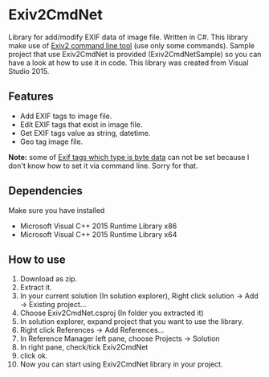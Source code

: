 # Exiv2CmdNet
Library for add/modify EXIF data of image file. Written in C#. This library make use of [Exiv2 command line tool]( http://www.exiv2.org/) 
(use only some commands). Sample project that use Exiv2CmdNet is provided (Exiv2CmdNetSample) so you can have a look at how to use it in code.
This library was created from Visual Studio 2015.

## Features
- Add EXIF tags to image file.
- Edit EXIF tags that exist in image file.
- Get EXIF tags value as string, datetime.
- Geo tag image file.

**Note:** some of [Exif tags which type is byte data](http://www.exiv2.org/tags.html) can not be set 
because I don't know how to set it via command line. Sorry for that. 

## Dependencies
Make sure you have installed
- Microsoft Visual C++ 2015 Runtime Library x86
- Microsoft Visual C++ 2015 Runtime Library x64

## How to use
1. Download as zip.
1. Extract it.
1. In your current solution (In solution explorer), Right click solution -> Add -> Existing project...
1. Choose Exiv2CmdNet.csproj (In folder you extracted it)
1. In solution explorer, expand project that you want to use the library. 
1. Right click References -> Add References...
1. In Reference Manager left pane, choose Projects -> Solution
1. In right pane, check/tick Exiv2CmdNet
1. click ok.
1. Now you can start using Exiv2CmdNet library in your project.
